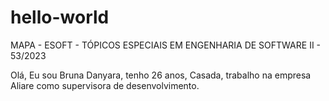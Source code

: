 # hello-world
MAPA - ESOFT - TÓPICOS ESPECIAIS EM ENGENHARIA DE SOFTWARE II - 53/2023
</p>
Olá,
Eu sou Bruna Danyara, tenho 26 anos, Casada, trabalho na empresa Aliare como supervisora de desenvolvimento.
